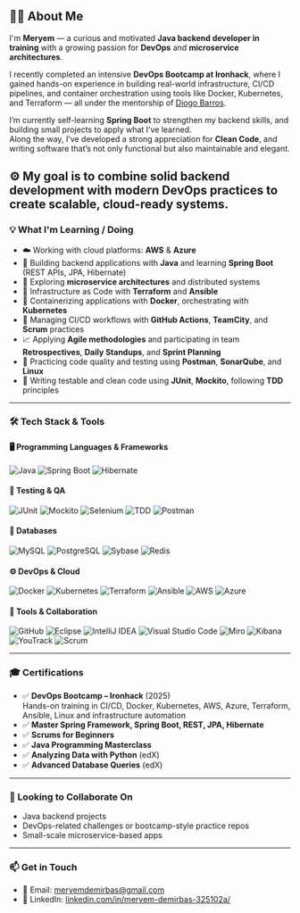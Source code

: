 ## 🙋‍♀️ About Me

I'm **Meryem** — a curious and motivated **Java backend developer in training** with a growing passion for **DevOps** and **microservice architectures**.

I recently completed an intensive **DevOps Bootcamp at Ironhack**, where I gained hands-on experience in building real-world infrastructure, CI/CD pipelines, and container orchestration using tools like Docker, Kubernetes, and Terraform — all under the mentorship of [Diogo Barros](https://github.com/Pokfinner).

I’m currently self-learning **Spring Boot** to strengthen my backend skills, and building small projects to apply what I’ve learned.  
Along the way, I’ve developed a strong appreciation for **Clean Code**, and writing software that’s not only functional but also maintainable and elegant.

⚙️ My goal is to combine solid backend development with modern DevOps practices to create scalable, cloud-ready systems.
---

### 💡 What I'm Learning / Doing

- ☁️ Working with cloud platforms: **AWS** & **Azure**
- 🧱 Building backend applications with **Java** and learning **Spring Boot** (REST APIs, JPA, Hibernate)
- 🧩 Exploring **microservice architectures** and distributed systems
- 🔧 Infrastructure as Code with **Terraform** and **Ansible**
- 🐳 Containerizing applications with **Docker**, orchestrating with **Kubernetes**
- 🔁 Managing CI/CD workflows with **GitHub Actions**, **TeamCity**, and **Scrum** practices
- 📈 Applying **Agile methodologies** and participating in team **Retrospectives**, **Daily Standups**, and **Sprint Planning**
- 🧪 Practicing code quality and testing using **Postman**, **SonarQube**, and **Linux**
- 🧪 Writing testable and clean code using **JUnit**, **Mockito**, following **TDD** principles


---

### 🛠️ Tech Stack & Tools

#### 🖥️ Programming Languages & Frameworks
![Java](https://img.shields.io/badge/Java-ED8B00?style=for-the-badge&logo=java&logoColor=white)
![Spring Boot](https://img.shields.io/badge/Spring_Boot-6DB33F?style=for-the-badge&logo=spring-boot&logoColor=white)
![Hibernate](https://img.shields.io/badge/Hibernate-59666C?style=for-the-badge&logo=hibernate&logoColor=white)

#### 🧪 Testing & QA
![JUnit](https://img.shields.io/badge/JUnit-25A162?style=for-the-badge&logo=java&logoColor=white)
![Mockito](https://img.shields.io/badge/Mockito-FFCA28?style=for-the-badge)
![Selenium](https://img.shields.io/badge/Selenium-43B02A?style=for-the-badge&logo=selenium&logoColor=white)
![TDD](https://img.shields.io/badge/TDD-Test%20Driven%20Development-blue?style=for-the-badge)
![Postman](https://img.shields.io/badge/Postman-FF6C37?style=for-the-badge&logo=postman&logoColor=white)

#### 💾 Databases
![MySQL](https://img.shields.io/badge/MySQL-4479A1?style=for-the-badge&logo=mysql&logoColor=white)
![PostgreSQL](https://img.shields.io/badge/PostgreSQL-4169E1?style=for-the-badge&logo=postgresql&logoColor=white)
![Sybase](https://img.shields.io/badge/Sybase-gray?style=for-the-badge)
![Redis](https://img.shields.io/badge/Redis-DC382D?style=for-the-badge&logo=redis&logoColor=white)

#### ⚙️ DevOps & Cloud
![Docker](https://img.shields.io/badge/Docker-2496ED?style=for-the-badge&logo=docker&logoColor=white)
![Kubernetes](https://img.shields.io/badge/Kubernetes-326CE5?style=for-the-badge&logo=kubernetes&logoColor=white)
![Terraform](https://img.shields.io/badge/Terraform-623CE4?style=for-the-badge&logo=terraform&logoColor=white)
![Ansible](https://img.shields.io/badge/Ansible-000000?style=for-the-badge&logo=ansible&logoColor=white)
![AWS](https://img.shields.io/badge/AWS-%23FF9900.svg?style=for-the-badge&logo=amazon-aws&logoColor=white)
![Azure](https://img.shields.io/badge/Microsoft_Azure-0078D4?style=for-the-badge&logo=microsoft-azure&logoColor=white)

#### 🧰 Tools & Collaboration
![GitHub](https://img.shields.io/badge/GitHub-181717?style=for-the-badge&logo=github&logoColor=white)
![Eclipse](https://img.shields.io/badge/Eclipse-2C2255?style=for-the-badge&logo=eclipse&logoColor=white)
![IntelliJ IDEA](https://img.shields.io/badge/IntelliJ_IDEA-000000?style=for-the-badge&logo=intellij-idea&logoColor=white)
![Visual Studio Code](https://img.shields.io/badge/VS_Code-007ACC?style=for-the-badge&logo=visual-studio-code&logoColor=white)
![Miro](https://img.shields.io/badge/Miro-050038?style=for-the-badge&logo=miro&logoColor=yellow)
![Kibana](https://img.shields.io/badge/Kibana-005571?style=for-the-badge&logo=elastic&logoColor=white)
![YouTrack](https://img.shields.io/badge/YouTrack-000000?style=for-the-badge)
![Scrum](https://img.shields.io/badge/Scrum-6DB33F?style=for-the-badge&logo=scrumalliance&logoColor=white)

---

### 🎓 Certifications
 - ✅ **DevOps Bootcamp – Ironhack** (2025)  
        Hands-on training in CI/CD, Docker, Kubernetes, AWS, Azure, Terraform, Ansible, Linux and infrastructure automation
- ✅ **Master Spring Framework, Spring Boot, REST, JPA, Hibernate**
- ✅ **Scrums for Beginners**
- ✅ **Java Programming Masterclass**
- ✅ **Analyzing Data with Python** (edX)
- ✅ **Advanced Database Queries** (edX)

---

### 🤝 Looking to Collaborate On

- Java backend projects  
- DevOps-related challenges or bootcamp-style practice repos  
- Small-scale microservice-based apps  

---

### 📫 Get in Touch

- 📧 Email: [meryemdemirbas@gmail.com](mailto:meryemdemirbas@gmail.com)  
- 💼 LinkedIn: [linkedin.com/in/meryem-demirbas-325102a/](https://www.linkedin.com/in/meryem-demirbas-325102a/)
